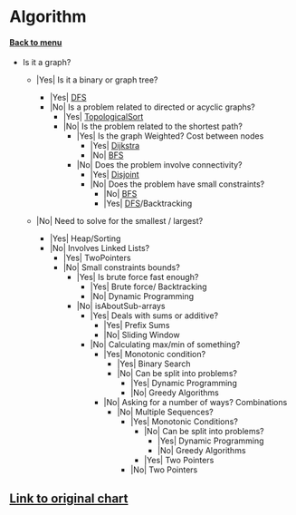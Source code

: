 <h1>Algorithm</h1> 
<h4>

[Back to menu](..%2FMenu.md)

</h4>

- Is it a graph?
    - |Yes| Is it a binary or graph tree?
        - |Yes| [DFS](..%2Fsrc%2Fmain%2Fjava%2Falgorithm%2FDFS.java)
        - |No| Is a problem related to directed or acyclic graphs?
            - |Yes| [TopologicalSort](..%2Fsrc%2Fmain%2Fjava%2Falgorithm%2FTopologicalSort.java)
            - |No| Is the problem related to the shortest path?
                - |Yes| Is the graph Weighted? Cost between nodes
                    - |Yes| [Dijkstra](..%2Fsrc%2Fmain%2Fjava%2Falgorithm%2FDijkstra.java)
                    - |No| [BFS](..%2Fsrc%2Fmain%2Fjava%2Falgorithm%2FBFS.java)
                - |No| Does the problem involve connectivity?
                    - |Yes| [Disjoint](..%2Fsrc%2Fmain%2Fjava%2Falgorithm%2FDisjoint.java)
                    - |No| Does the problem have small constraints?
                        - |No| [BFS](..%2Fsrc%2Fmain%2Fjava%2Falgorithm%2FBFS.java)
                        - |Yes| [DFS](..%2Fsrc%2Fmain%2Fjava%2Falgorithm%2FDFS.java)/Backtracking

    - |No| Need to solve for the smallest / largest?
        - |Yes| Heap/Sorting
        - |No| Involves Linked Lists?
            - |Yes| TwoPointers
            - |No| Small constraints bounds?
                - |Yes| Is brute force fast enough?
                    - |Yes| Brute force/ Backtracking
                    - |No| Dynamic Programming
                - |No| isAboutSub-arrays
                    - |Yes| Deals with sums or additive?
                        - |Yes| Prefix Sums
                        - |No| Sliding Window
                    - |No| Calculating max/min of something?
                        - |Yes| Monotonic condition?
                            - |Yes| Binary Search
                            - |No| Can be split into problems?
                                - |Yes| Dynamic Programming
                                - |No| Greedy Algorithms
                        - |No| Asking for a number of ways? Combinations
                            - |No| Multiple Sequences?
                                - |Yes| Monotonic Conditions?
                                    - |No| Can be split into problems?
                                        - |Yes| Dynamic Programming
                                        - |No| Greedy Algorithms
                                    - |Yes| Two Pointers
                                - |No| Two Pointers

<h2>

[Link to original chart](https://algo.monster/flowchart)

</h2>
 
